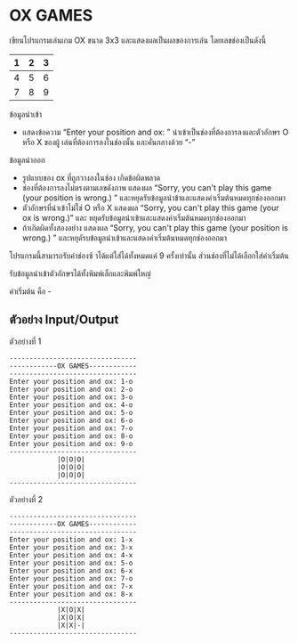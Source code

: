 # OX GAMES

เขียนโปรแกรมเล่นเกม OX ขนาด 3x3 และแสดงผลเป็นผลของการเล่น โดยเลขช่องเป็นดังนี้


| 1 | 2 | 3 |
|---|---|---|
| 4 | 5 | 6 |
| 7 | 8 | 9 |


ข้อมูลนำเข้า
- แสดงข้อความ “Enter your position and ox: ” นำเข้าเป็นช่องที่ต้องการลงและตัวอักษร O หรือ X ของผู้
เล่นที่ต้องการลงในช่องนั้น และคั่นกลางด้วย “-”

ข้อมูลนำออก
- รูปแบบของ ox ที่ถูกวางลงในช่อง
เกิดข้อผิดพลาด
- ช่องที่ต้องการลงไม่ตรงตามเลขดังภาพ แสดงผล “Sorry, you can't play this game (your position is
wrong.) ” และหยุดรับข้อมูลนำข้าและแสดงค่าเริ่มต้นหมดทุกช่องออกมา
- ตัวอักษรที่นำเข้าไม่ใช่ O หรือ X แสดงผล “Sorry, you can't play this game (your ox is wrong.)” และ
หยุดรับข้อมูลนำเข้าและแสดงค่าเริ่มต้นหมดทุกช่องออกมา
- ถ้าเกิดผิดทั้งสองอย่าง แสดงผล “Sorry, you can't play this game (your position is wrong.) ” และหยุดัรบข้อมูลนำเข้าและแสดงค่าเริ่มต้นหมดทุกช่องออกมา

โปรแกรมนี้สามารถรับค่าช่องซ้ าได้แต่ใส่ได้ทั้งหมดแค่ 9 ครั้งเท่านั้น ส่วนช่องที่ไม่ได้เลือกใส่ค่าเริ่มต้น

รับข้อมูลนำเข้าตัวอักษรได้ทั้งพิมพ์เล็กและพิมพ์ใหญ่

ค่าเริ่มต้น คือ -

## ตัวอย่าง Input/Output

ตัวอย่างที่ 1

    --------------------------------
    ------------OX GAMES------------
    --------------------------------
    Enter your position and ox: 1-o
    Enter your position and ox: 2-o
    Enter your position and ox: 3-o
    Enter your position and ox: 4-o
    Enter your position and ox: 5-o
    Enter your position and ox: 6-o
    Enter your position and ox: 7-o
    Enter your position and ox: 8-o
    Enter your position and ox: 9-o
    --------------------------------
                |O|O|O|
                |O|O|O|
                |O|O|O|
    --------------------------------
ตัวอย่างที่ 2

    --------------------------------
    ------------OX GAMES------------
    --------------------------------
    Enter your position and ox: 1-x
    Enter your position and ox: 3-x
    Enter your position and ox: 4-x
    Enter your position and ox: 5-o
    Enter your position and ox: 6-x
    Enter your position and ox: 7-o
    Enter your position and ox: 7-x
    Enter your position and ox: 8-x
    --------------------------------
                |X|O|X|
                |X|O|X|
                |X|X|-|
    --------------------------------

